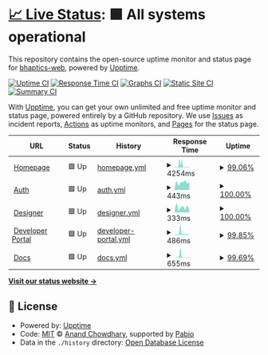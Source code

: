 # [📈 Live Status](https://demo.upptime.js.org): <!--live status--> **🟩 All systems operational**

This repository contains the open-source uptime monitor and status page for [bhaptics-web](https://demo.upptime.js.org), powered by [Upptime](https://github.com/upptime/upptime).

[![Uptime CI](https://github.com/bhaptics-web/uptime-checker/workflows/Uptime%20CI/badge.svg)](https://github.com/bhaptics-web/uptime-checker/actions?query=workflow%3A%22Uptime+CI%22)
[![Response Time CI](https://github.com/bhaptics-web/uptime-checker/workflows/Response%20Time%20CI/badge.svg)](https://github.com/bhaptics-web/uptime-checker/actions?query=workflow%3A%22Response+Time+CI%22)
[![Graphs CI](https://github.com/bhaptics-web/uptime-checker/workflows/Graphs%20CI/badge.svg)](https://github.com/bhaptics-web/uptime-checker/actions?query=workflow%3A%22Graphs+CI%22)
[![Static Site CI](https://github.com/bhaptics-web/uptime-checker/workflows/Static%20Site%20CI/badge.svg)](https://github.com/bhaptics-web/uptime-checker/actions?query=workflow%3A%22Static+Site+CI%22)
[![Summary CI](https://github.com/bhaptics-web/uptime-checker/workflows/Summary%20CI/badge.svg)](https://github.com/bhaptics-web/uptime-checker/actions?query=workflow%3A%22Summary+CI%22)

With [Upptime](https://upptime.js.org), you can get your own unlimited and free uptime monitor and status page, powered entirely by a GitHub repository. We use [Issues](https://github.com/bhaptics-web/uptime-checker/issues) as incident reports, [Actions](https://github.com/bhaptics-web/uptime-checker/actions) as uptime monitors, and [Pages](https://demo.upptime.js.org) for the status page.

<!--start: status pages-->
<!-- This summary is generated by Upptime (https://github.com/upptime/upptime) -->
<!-- Do not edit this manually, your changes will be overwritten -->
<!-- prettier-ignore -->
| URL | Status | History | Response Time | Uptime |
| --- | ------ | ------- | ------------- | ------ |
| <img alt="" src="https://icons.duckduckgo.com/ip3/www.bhaptics.com.ico" height="13"> [Homepage](https://www.bhaptics.com) | 🟩 Up | [homepage.yml](https://github.com/bhaptics-web/uptime-checker/commits/HEAD/history/homepage.yml) | <details><summary><img alt="Response time graph" src="./graphs/homepage/response-time-week.png" height="20"> 4254ms</summary><br><a href="https://bhaptics-web.github.io/uptime-checker/history/homepage"><img alt="Response time 977" src="https://img.shields.io/endpoint?url=https%3A%2F%2Fraw.githubusercontent.com%2Fbhaptics-web%2Fuptime-checker%2FHEAD%2Fapi%2Fhomepage%2Fresponse-time.json"></a><br><a href="https://bhaptics-web.github.io/uptime-checker/history/homepage"><img alt="24-hour response time 316" src="https://img.shields.io/endpoint?url=https%3A%2F%2Fraw.githubusercontent.com%2Fbhaptics-web%2Fuptime-checker%2FHEAD%2Fapi%2Fhomepage%2Fresponse-time-day.json"></a><br><a href="https://bhaptics-web.github.io/uptime-checker/history/homepage"><img alt="7-day response time 4254" src="https://img.shields.io/endpoint?url=https%3A%2F%2Fraw.githubusercontent.com%2Fbhaptics-web%2Fuptime-checker%2FHEAD%2Fapi%2Fhomepage%2Fresponse-time-week.json"></a><br><a href="https://bhaptics-web.github.io/uptime-checker/history/homepage"><img alt="30-day response time 1691" src="https://img.shields.io/endpoint?url=https%3A%2F%2Fraw.githubusercontent.com%2Fbhaptics-web%2Fuptime-checker%2FHEAD%2Fapi%2Fhomepage%2Fresponse-time-month.json"></a><br><a href="https://bhaptics-web.github.io/uptime-checker/history/homepage"><img alt="1-year response time 977" src="https://img.shields.io/endpoint?url=https%3A%2F%2Fraw.githubusercontent.com%2Fbhaptics-web%2Fuptime-checker%2FHEAD%2Fapi%2Fhomepage%2Fresponse-time-year.json"></a></details> | <details><summary><a href="https://bhaptics-web.github.io/uptime-checker/history/homepage">99.06%</a></summary><a href="https://bhaptics-web.github.io/uptime-checker/history/homepage"><img alt="All-time uptime 98.07%" src="https://img.shields.io/endpoint?url=https%3A%2F%2Fraw.githubusercontent.com%2Fbhaptics-web%2Fuptime-checker%2FHEAD%2Fapi%2Fhomepage%2Fuptime.json"></a><br><a href="https://bhaptics-web.github.io/uptime-checker/history/homepage"><img alt="24-hour uptime 100.00%" src="https://img.shields.io/endpoint?url=https%3A%2F%2Fraw.githubusercontent.com%2Fbhaptics-web%2Fuptime-checker%2FHEAD%2Fapi%2Fhomepage%2Fuptime-day.json"></a><br><a href="https://bhaptics-web.github.io/uptime-checker/history/homepage"><img alt="7-day uptime 99.06%" src="https://img.shields.io/endpoint?url=https%3A%2F%2Fraw.githubusercontent.com%2Fbhaptics-web%2Fuptime-checker%2FHEAD%2Fapi%2Fhomepage%2Fuptime-week.json"></a><br><a href="https://bhaptics-web.github.io/uptime-checker/history/homepage"><img alt="30-day uptime 99.53%" src="https://img.shields.io/endpoint?url=https%3A%2F%2Fraw.githubusercontent.com%2Fbhaptics-web%2Fuptime-checker%2FHEAD%2Fapi%2Fhomepage%2Fuptime-month.json"></a><br><a href="https://bhaptics-web.github.io/uptime-checker/history/homepage"><img alt="1-year uptime 98.07%" src="https://img.shields.io/endpoint?url=https%3A%2F%2Fraw.githubusercontent.com%2Fbhaptics-web%2Fuptime-checker%2FHEAD%2Fapi%2Fhomepage%2Fuptime-year.json"></a></details>
| <img alt="" src="https://icons.duckduckgo.com/ip3/auth.bhaptics.com.ico" height="13"> [Auth](https://auth.bhaptics.com) | 🟩 Up | [auth.yml](https://github.com/bhaptics-web/uptime-checker/commits/HEAD/history/auth.yml) | <details><summary><img alt="Response time graph" src="./graphs/auth/response-time-week.png" height="20"> 443ms</summary><br><a href="https://bhaptics-web.github.io/uptime-checker/history/auth"><img alt="Response time 1360" src="https://img.shields.io/endpoint?url=https%3A%2F%2Fraw.githubusercontent.com%2Fbhaptics-web%2Fuptime-checker%2FHEAD%2Fapi%2Fauth%2Fresponse-time.json"></a><br><a href="https://bhaptics-web.github.io/uptime-checker/history/auth"><img alt="24-hour response time 476" src="https://img.shields.io/endpoint?url=https%3A%2F%2Fraw.githubusercontent.com%2Fbhaptics-web%2Fuptime-checker%2FHEAD%2Fapi%2Fauth%2Fresponse-time-day.json"></a><br><a href="https://bhaptics-web.github.io/uptime-checker/history/auth"><img alt="7-day response time 443" src="https://img.shields.io/endpoint?url=https%3A%2F%2Fraw.githubusercontent.com%2Fbhaptics-web%2Fuptime-checker%2FHEAD%2Fapi%2Fauth%2Fresponse-time-week.json"></a><br><a href="https://bhaptics-web.github.io/uptime-checker/history/auth"><img alt="30-day response time 451" src="https://img.shields.io/endpoint?url=https%3A%2F%2Fraw.githubusercontent.com%2Fbhaptics-web%2Fuptime-checker%2FHEAD%2Fapi%2Fauth%2Fresponse-time-month.json"></a><br><a href="https://bhaptics-web.github.io/uptime-checker/history/auth"><img alt="1-year response time 1360" src="https://img.shields.io/endpoint?url=https%3A%2F%2Fraw.githubusercontent.com%2Fbhaptics-web%2Fuptime-checker%2FHEAD%2Fapi%2Fauth%2Fresponse-time-year.json"></a></details> | <details><summary><a href="https://bhaptics-web.github.io/uptime-checker/history/auth">100.00%</a></summary><a href="https://bhaptics-web.github.io/uptime-checker/history/auth"><img alt="All-time uptime 99.83%" src="https://img.shields.io/endpoint?url=https%3A%2F%2Fraw.githubusercontent.com%2Fbhaptics-web%2Fuptime-checker%2FHEAD%2Fapi%2Fauth%2Fuptime.json"></a><br><a href="https://bhaptics-web.github.io/uptime-checker/history/auth"><img alt="24-hour uptime 100.00%" src="https://img.shields.io/endpoint?url=https%3A%2F%2Fraw.githubusercontent.com%2Fbhaptics-web%2Fuptime-checker%2FHEAD%2Fapi%2Fauth%2Fuptime-day.json"></a><br><a href="https://bhaptics-web.github.io/uptime-checker/history/auth"><img alt="7-day uptime 100.00%" src="https://img.shields.io/endpoint?url=https%3A%2F%2Fraw.githubusercontent.com%2Fbhaptics-web%2Fuptime-checker%2FHEAD%2Fapi%2Fauth%2Fuptime-week.json"></a><br><a href="https://bhaptics-web.github.io/uptime-checker/history/auth"><img alt="30-day uptime 100.00%" src="https://img.shields.io/endpoint?url=https%3A%2F%2Fraw.githubusercontent.com%2Fbhaptics-web%2Fuptime-checker%2FHEAD%2Fapi%2Fauth%2Fuptime-month.json"></a><br><a href="https://bhaptics-web.github.io/uptime-checker/history/auth"><img alt="1-year uptime 99.83%" src="https://img.shields.io/endpoint?url=https%3A%2F%2Fraw.githubusercontent.com%2Fbhaptics-web%2Fuptime-checker%2FHEAD%2Fapi%2Fauth%2Fuptime-year.json"></a></details>
| <img alt="" src="https://icons.duckduckgo.com/ip3/designer.bhaptics.com.ico" height="13"> [Designer](https://designer.bhaptics.com) | 🟩 Up | [designer.yml](https://github.com/bhaptics-web/uptime-checker/commits/HEAD/history/designer.yml) | <details><summary><img alt="Response time graph" src="./graphs/designer/response-time-week.png" height="20"> 333ms</summary><br><a href="https://bhaptics-web.github.io/uptime-checker/history/designer"><img alt="Response time 414" src="https://img.shields.io/endpoint?url=https%3A%2F%2Fraw.githubusercontent.com%2Fbhaptics-web%2Fuptime-checker%2FHEAD%2Fapi%2Fdesigner%2Fresponse-time.json"></a><br><a href="https://bhaptics-web.github.io/uptime-checker/history/designer"><img alt="24-hour response time 190" src="https://img.shields.io/endpoint?url=https%3A%2F%2Fraw.githubusercontent.com%2Fbhaptics-web%2Fuptime-checker%2FHEAD%2Fapi%2Fdesigner%2Fresponse-time-day.json"></a><br><a href="https://bhaptics-web.github.io/uptime-checker/history/designer"><img alt="7-day response time 333" src="https://img.shields.io/endpoint?url=https%3A%2F%2Fraw.githubusercontent.com%2Fbhaptics-web%2Fuptime-checker%2FHEAD%2Fapi%2Fdesigner%2Fresponse-time-week.json"></a><br><a href="https://bhaptics-web.github.io/uptime-checker/history/designer"><img alt="30-day response time 314" src="https://img.shields.io/endpoint?url=https%3A%2F%2Fraw.githubusercontent.com%2Fbhaptics-web%2Fuptime-checker%2FHEAD%2Fapi%2Fdesigner%2Fresponse-time-month.json"></a><br><a href="https://bhaptics-web.github.io/uptime-checker/history/designer"><img alt="1-year response time 414" src="https://img.shields.io/endpoint?url=https%3A%2F%2Fraw.githubusercontent.com%2Fbhaptics-web%2Fuptime-checker%2FHEAD%2Fapi%2Fdesigner%2Fresponse-time-year.json"></a></details> | <details><summary><a href="https://bhaptics-web.github.io/uptime-checker/history/designer">100.00%</a></summary><a href="https://bhaptics-web.github.io/uptime-checker/history/designer"><img alt="All-time uptime 100.00%" src="https://img.shields.io/endpoint?url=https%3A%2F%2Fraw.githubusercontent.com%2Fbhaptics-web%2Fuptime-checker%2FHEAD%2Fapi%2Fdesigner%2Fuptime.json"></a><br><a href="https://bhaptics-web.github.io/uptime-checker/history/designer"><img alt="24-hour uptime 100.00%" src="https://img.shields.io/endpoint?url=https%3A%2F%2Fraw.githubusercontent.com%2Fbhaptics-web%2Fuptime-checker%2FHEAD%2Fapi%2Fdesigner%2Fuptime-day.json"></a><br><a href="https://bhaptics-web.github.io/uptime-checker/history/designer"><img alt="7-day uptime 100.00%" src="https://img.shields.io/endpoint?url=https%3A%2F%2Fraw.githubusercontent.com%2Fbhaptics-web%2Fuptime-checker%2FHEAD%2Fapi%2Fdesigner%2Fuptime-week.json"></a><br><a href="https://bhaptics-web.github.io/uptime-checker/history/designer"><img alt="30-day uptime 100.00%" src="https://img.shields.io/endpoint?url=https%3A%2F%2Fraw.githubusercontent.com%2Fbhaptics-web%2Fuptime-checker%2FHEAD%2Fapi%2Fdesigner%2Fuptime-month.json"></a><br><a href="https://bhaptics-web.github.io/uptime-checker/history/designer"><img alt="1-year uptime 100.00%" src="https://img.shields.io/endpoint?url=https%3A%2F%2Fraw.githubusercontent.com%2Fbhaptics-web%2Fuptime-checker%2FHEAD%2Fapi%2Fdesigner%2Fuptime-year.json"></a></details>
| <img alt="" src="https://icons.duckduckgo.com/ip3/developer.bhaptics.com.ico" height="13"> [Developer Portal](https://developer.bhaptics.com) | 🟩 Up | [developer-portal.yml](https://github.com/bhaptics-web/uptime-checker/commits/HEAD/history/developer-portal.yml) | <details><summary><img alt="Response time graph" src="./graphs/developer-portal/response-time-week.png" height="20"> 486ms</summary><br><a href="https://bhaptics-web.github.io/uptime-checker/history/developer-portal"><img alt="Response time 199" src="https://img.shields.io/endpoint?url=https%3A%2F%2Fraw.githubusercontent.com%2Fbhaptics-web%2Fuptime-checker%2FHEAD%2Fapi%2Fdeveloper-portal%2Fresponse-time.json"></a><br><a href="https://bhaptics-web.github.io/uptime-checker/history/developer-portal"><img alt="24-hour response time 114" src="https://img.shields.io/endpoint?url=https%3A%2F%2Fraw.githubusercontent.com%2Fbhaptics-web%2Fuptime-checker%2FHEAD%2Fapi%2Fdeveloper-portal%2Fresponse-time-day.json"></a><br><a href="https://bhaptics-web.github.io/uptime-checker/history/developer-portal"><img alt="7-day response time 486" src="https://img.shields.io/endpoint?url=https%3A%2F%2Fraw.githubusercontent.com%2Fbhaptics-web%2Fuptime-checker%2FHEAD%2Fapi%2Fdeveloper-portal%2Fresponse-time-week.json"></a><br><a href="https://bhaptics-web.github.io/uptime-checker/history/developer-portal"><img alt="30-day response time 350" src="https://img.shields.io/endpoint?url=https%3A%2F%2Fraw.githubusercontent.com%2Fbhaptics-web%2Fuptime-checker%2FHEAD%2Fapi%2Fdeveloper-portal%2Fresponse-time-month.json"></a><br><a href="https://bhaptics-web.github.io/uptime-checker/history/developer-portal"><img alt="1-year response time 199" src="https://img.shields.io/endpoint?url=https%3A%2F%2Fraw.githubusercontent.com%2Fbhaptics-web%2Fuptime-checker%2FHEAD%2Fapi%2Fdeveloper-portal%2Fresponse-time-year.json"></a></details> | <details><summary><a href="https://bhaptics-web.github.io/uptime-checker/history/developer-portal">99.85%</a></summary><a href="https://bhaptics-web.github.io/uptime-checker/history/developer-portal"><img alt="All-time uptime 98.24%" src="https://img.shields.io/endpoint?url=https%3A%2F%2Fraw.githubusercontent.com%2Fbhaptics-web%2Fuptime-checker%2FHEAD%2Fapi%2Fdeveloper-portal%2Fuptime.json"></a><br><a href="https://bhaptics-web.github.io/uptime-checker/history/developer-portal"><img alt="24-hour uptime 100.00%" src="https://img.shields.io/endpoint?url=https%3A%2F%2Fraw.githubusercontent.com%2Fbhaptics-web%2Fuptime-checker%2FHEAD%2Fapi%2Fdeveloper-portal%2Fuptime-day.json"></a><br><a href="https://bhaptics-web.github.io/uptime-checker/history/developer-portal"><img alt="7-day uptime 99.85%" src="https://img.shields.io/endpoint?url=https%3A%2F%2Fraw.githubusercontent.com%2Fbhaptics-web%2Fuptime-checker%2FHEAD%2Fapi%2Fdeveloper-portal%2Fuptime-week.json"></a><br><a href="https://bhaptics-web.github.io/uptime-checker/history/developer-portal"><img alt="30-day uptime 99.71%" src="https://img.shields.io/endpoint?url=https%3A%2F%2Fraw.githubusercontent.com%2Fbhaptics-web%2Fuptime-checker%2FHEAD%2Fapi%2Fdeveloper-portal%2Fuptime-month.json"></a><br><a href="https://bhaptics-web.github.io/uptime-checker/history/developer-portal"><img alt="1-year uptime 98.24%" src="https://img.shields.io/endpoint?url=https%3A%2F%2Fraw.githubusercontent.com%2Fbhaptics-web%2Fuptime-checker%2FHEAD%2Fapi%2Fdeveloper-portal%2Fuptime-year.json"></a></details>
| <img alt="" src="https://icons.duckduckgo.com/ip3/docs.bhaptics.com.ico" height="13"> [Docs](https://docs.bhaptics.com) | 🟩 Up | [docs.yml](https://github.com/bhaptics-web/uptime-checker/commits/HEAD/history/docs.yml) | <details><summary><img alt="Response time graph" src="./graphs/docs/response-time-week.png" height="20"> 655ms</summary><br><a href="https://bhaptics-web.github.io/uptime-checker/history/docs"><img alt="Response time 166" src="https://img.shields.io/endpoint?url=https%3A%2F%2Fraw.githubusercontent.com%2Fbhaptics-web%2Fuptime-checker%2FHEAD%2Fapi%2Fdocs%2Fresponse-time.json"></a><br><a href="https://bhaptics-web.github.io/uptime-checker/history/docs"><img alt="24-hour response time 161" src="https://img.shields.io/endpoint?url=https%3A%2F%2Fraw.githubusercontent.com%2Fbhaptics-web%2Fuptime-checker%2FHEAD%2Fapi%2Fdocs%2Fresponse-time-day.json"></a><br><a href="https://bhaptics-web.github.io/uptime-checker/history/docs"><img alt="7-day response time 655" src="https://img.shields.io/endpoint?url=https%3A%2F%2Fraw.githubusercontent.com%2Fbhaptics-web%2Fuptime-checker%2FHEAD%2Fapi%2Fdocs%2Fresponse-time-week.json"></a><br><a href="https://bhaptics-web.github.io/uptime-checker/history/docs"><img alt="30-day response time 335" src="https://img.shields.io/endpoint?url=https%3A%2F%2Fraw.githubusercontent.com%2Fbhaptics-web%2Fuptime-checker%2FHEAD%2Fapi%2Fdocs%2Fresponse-time-month.json"></a><br><a href="https://bhaptics-web.github.io/uptime-checker/history/docs"><img alt="1-year response time 166" src="https://img.shields.io/endpoint?url=https%3A%2F%2Fraw.githubusercontent.com%2Fbhaptics-web%2Fuptime-checker%2FHEAD%2Fapi%2Fdocs%2Fresponse-time-year.json"></a></details> | <details><summary><a href="https://bhaptics-web.github.io/uptime-checker/history/docs">99.69%</a></summary><a href="https://bhaptics-web.github.io/uptime-checker/history/docs"><img alt="All-time uptime 98.24%" src="https://img.shields.io/endpoint?url=https%3A%2F%2Fraw.githubusercontent.com%2Fbhaptics-web%2Fuptime-checker%2FHEAD%2Fapi%2Fdocs%2Fuptime.json"></a><br><a href="https://bhaptics-web.github.io/uptime-checker/history/docs"><img alt="24-hour uptime 100.00%" src="https://img.shields.io/endpoint?url=https%3A%2F%2Fraw.githubusercontent.com%2Fbhaptics-web%2Fuptime-checker%2FHEAD%2Fapi%2Fdocs%2Fuptime-day.json"></a><br><a href="https://bhaptics-web.github.io/uptime-checker/history/docs"><img alt="7-day uptime 99.69%" src="https://img.shields.io/endpoint?url=https%3A%2F%2Fraw.githubusercontent.com%2Fbhaptics-web%2Fuptime-checker%2FHEAD%2Fapi%2Fdocs%2Fuptime-week.json"></a><br><a href="https://bhaptics-web.github.io/uptime-checker/history/docs"><img alt="30-day uptime 99.68%" src="https://img.shields.io/endpoint?url=https%3A%2F%2Fraw.githubusercontent.com%2Fbhaptics-web%2Fuptime-checker%2FHEAD%2Fapi%2Fdocs%2Fuptime-month.json"></a><br><a href="https://bhaptics-web.github.io/uptime-checker/history/docs"><img alt="1-year uptime 98.24%" src="https://img.shields.io/endpoint?url=https%3A%2F%2Fraw.githubusercontent.com%2Fbhaptics-web%2Fuptime-checker%2FHEAD%2Fapi%2Fdocs%2Fuptime-year.json"></a></details>

<!--end: status pages-->

[**Visit our status website →**](https://demo.upptime.js.org)

## 📄 License

- Powered by: [Upptime](https://github.com/upptime/upptime)
- Code: [MIT](./LICENSE) © [Anand Chowdhary](https://anandchowdhary.com), supported by [Pabio](https://pabio.com)
- Data in the `./history` directory: [Open Database License](https://opendatacommons.org/licenses/odbl/1-0/)
